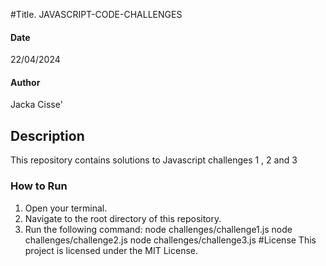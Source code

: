 #Title.
JAVASCRIPT-CODE-CHALLENGES
#### Date 
22/04/2024
#### Author
Jacka Cisse'
## Description
This repository contains solutions to Javascript challenges 1 , 2 and 3
### How to Run
1. Open your terminal.
2. Navigate to the root directory of this repository.
3. Run the following command:
node challenges/challenge1.js
node challenges/challenge2.js
node challenges/challenge3.js
#License
This project is licensed under the MIT License.

